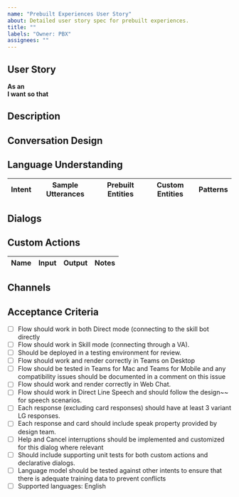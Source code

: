 ```yaml
---
name: "Prebuilt Experiences User Story"
about: Detailed user story spec for prebuilt experiences.
title: ""
labels: "Owner: PBX"
assignees: ""
---
```


## User Story
**As an**  
**I want** 
**so that** 

## Description

## Conversation Design
<!-- Links to conversation design diagrams and documents. -->

## Language Understanding
| Intent | Sample Utterances | Prebuilt Entities | Custom Entities | Patterns |
| ------ | ----------------------| ----------------- | ----------------- | --------- |

## Dialogs
<!-- Describe the different dialogs to be created as part of the feature and what each will do. -->

## Custom Actions
<!-- Describe any custom actions that will need to be created to support the feature. -->
| Name | Input | Output | Notes |
| ------ | ------ | -------- | ------- |

## Channels
<!-- Describe any channel specific functionality or limitations that will need to be taken into consideration. -->

## Acceptance Criteria
- [ ] Flow should work in both Direct mode (connecting to the skill bot directly
- [ ] Flow should work in Skill mode (connecting through a VA).
- [ ] Should be deployed in a testing environment for review.
- [ ] Flow should work and render correctly in Teams on Desktop
- [ ] Flow should be tested in Teams for Mac and Teams for Mobile and any compatibility issues should be documented in a comment on this issue
- [ ] Flow should work and render correctly in Web Chat.
- [ ] Flow should work in Direct Line Speech and should follow the design~~ for speech scenarios.
- [ ] Each response (excluding card responses) should have at least 3 variant LG responses.
- [ ] Each response and card should include speak property provided by design team.
- [ ] Help and Cancel interruptions should be implemented and customized for this dialog where relevant
- [ ] Should include supporting unit tests for both custom actions and declarative dialogs.
- [ ] Language model should be tested against other intents to ensure that there is adequate training data to prevent conflicts
- [ ] Supported languages: English 

